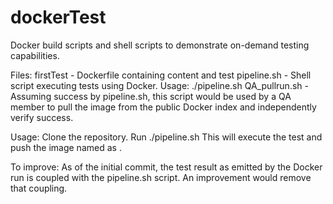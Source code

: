 dockerTest
==========

Docker build scripts and shell scripts to demonstrate on-demand testing capabilities.

Files:
firstTest - Dockerfile containing content and test
pipeline.sh - Shell script executing tests using Docker. Usage: ./pipeline.sh <desiredTestName>
QA_pullrun.sh - Assuming success by pipeline.sh, this script would be used by a QA member to pull the image from the public Docker index and independently verify success.

Usage:
Clone the repository.
Run ./pipeline.sh <desiredTestName>
This will execute the test and push the image named as <desiredTestName>.

To improve:
As of the initial commit, the test result as emitted by the Docker run is coupled with the pipeline.sh script. An improvement would remove that coupling. 
